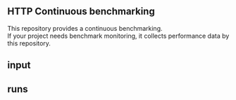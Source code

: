 ## HTTP Continuous benchmarking

This repository provides a continuous benchmarking.  
If your project needs benchmark monitoring, it collects performance data by this repository.

## input

## runs

